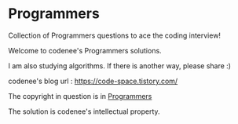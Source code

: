 # Programmers

Collection of Programmers questions to ace the coding interview! 

Welcome to codenee's Programmers solutions.

I am also studying algorithms.
If there is another way, please share :)

codenee's blog url : https://code-space.tistory.com/

The copyright in question is in [Programmers](https://programmers.co.kr/)

The solution is codenee's intellectual property.
